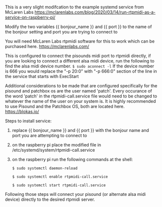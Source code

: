 This is a very slight modifcation to the example systemd service from McLaren Labs
https://mclarenlabs.com/blog/2020/03/14/run-rtpmidi-as-a-service-on-raspberry-pi/

Modify the two variables {{ bonjour_name }} and {{ port }} to the name of the bonjour setting and port you are trying to connect to    

You will need McLaren Labs rtpmidi software for this to work which can be purchased here.
https://mclarenlabs.com/

This is configured to connect the pisounds midi port to rtpmidi directly, if you are looking to connect a different alsa midi device, run the following to find the alsa midi device number.
      `$ sudo aconnect -l`
If the device number is 666 you would replace the "-p 20:0" with "-p 666:0" section of the line in the service that starts with ExecStart  

Additional considerations to be made that are configured specifically for the pisound and patchbox os are the user named 'patch'. Every occurance of the word 'patch' in the rtpmidi-call.service file would need to be changed to whatever the name of the user on your system is.
It is highly recommended to use Pisound and the Patchbox OS, both are located here.
https://blokas.io/

Steps to install service:
  1. replace {{ bonjour_name }} and {{ port }} with the bonjour name and port you are attempting to connect to
  2. on the raspberry pi place the modified file in /etc/systemd/system/rtpmidi-call.service
  3. on the raspberry pi run the following commands at the shell:
  
      `$ sudo systemctl daemon-reload`
      
      `$ sudo systemctl enable rtpmidi-call.service`
      
      `$ sudo systemctl start rtpmidi-call.service`
 
 Following those steps will connect your pisound (or alternate alsa midi device) directly to the desired rtpmidi server. 
